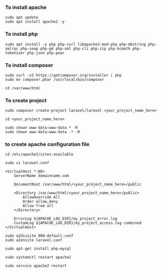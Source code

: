 ### To install apache
~~~
sudo apt update
sudo apt install apache2 -y
~~~

### To install php
~~~
sudo apt install -y php php-curl libapache2-mod-php php-mbstring php-xmlrpc php-soap php-gd php-xml php-cli php-zip php-bcmath php-tokenizer php-json php-pear
~~~
### To install composer
~~~
sudo curl -sS https://getcomposer.org/installer | php 
sudo mv composer.phar /usr/local/bin/composer 
~~~
~~~
cd /var/www/html
~~~

### To create project
~~~
sudo composer create-project laravel/laravel <your_project_name_here>
~~~
~~~
cd <your_project_name_here>
~~~
~~~
sudo chown www-data:www-data * -R
sudo chown www-data:www-data .* -R
~~~

### to create apache configuration file
~~~
cd /etc/apache2/sites-available
~~~
~~~
sudo vi laravel.conf
~~~
~~~
<VirtualHost *:80>
    ServerName domainname.com

    DocumentRoot /var/www/html/<your_project_name_here>/public

    <Directory /var/www/html/<your_project_name_here>/public>
        AllowOverride All
        Order allow,deny
        Allow from all
    </Directory>

    ErrorLog ${APACHE_LOG_DIR}/my_project_error.log
    CustomLog ${APACHE_LOG_DIR}/my_project_access.log combined
</VirtualHost>
~~~
~~~
sudo a2dissite 000-default.conf
sudo a2ensite laravel.conf
~~~
~~~
sudo apt-get install php-mysql
~~~
~~~
sudo systemctl restart apache2
~~~

~~~
sudo service apache2 restart
~~~

